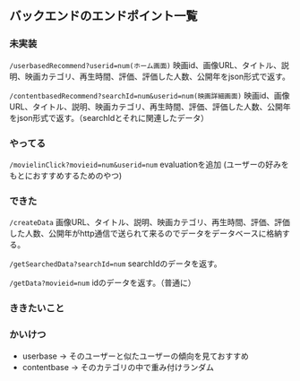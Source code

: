 ## バックエンドのエンドポイント一覧

### 未実装
`/userbasedRecommend?userid=num(ホーム画面)`
    映画id、画像URL、タイトル、説明、映画カテゴリ、再生時間、評価、評価した人数、公開年をjson形式で返す。

`/contentbasedRecommend?searchId=num&userid=num(映画詳細画面)`
    映画id、画像URL、タイトル、説明、映画カテゴリ、再生時間、評価、評価した人数、公開年をjson形式で返す。（searchIdとそれに関連したデータ）


### やってる
`/movielinClick?movieid=num&userid=num`
    evaluationを追加
    (ユーザーの好みをもとにおすすめするためのやつ)
    
### できた
`/createData`
    画像URL、タイトル、説明、映画カテゴリ、再生時間、評価、評価した人数、公開年がhttp通信で送られて来るのでデータをデータベースに格納する。

`/getSearchedData?searchId=num`
    searchIdのデータを返す。
    
`/getData?movieid=num`
    idのデータを返す。（普通に）

### ききたいこと


### かいけつ
- userbase -> そのユーザーと似たユーザーの傾向を見ておすすめ
- contentbase -> そのカテゴリの中で重み付けランダム
